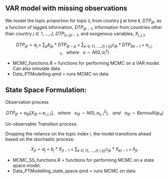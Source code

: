 
## VAR model with missing observations

We model the topic proportion for topic **i**, from country **j** at time **t**, $DTP_{ijt}$, as a function of lagged information, $DTP_{ijt-1}$, information from countries other than country $j\in 1,...,J$, $DTP_{i(-j)t-1}$, and exogenous variables, $X_{i,j,t}$,

<!-- $$DTP_{ijt} = a + b * DTP_{ijt-1} + c * DTP_{i(-j)t-1}   + d * X_{i,j,t} + f * Country \times Month_{j,t} + e$$ -->
$$DTP_{ijt} = a_j + \sum_pb_{jp} * DTP_{ijt-p} + \sum_{k\in \{1,...,J\} \setminus \{j\}}c_{jk} * DTP_{ikt-1}     + e_{i,j,t}, \ \ \ where\ \ \ e\sim N(0,\sigma^2_{i})$$

- MCMC_functions.R = functions for performing MCMC on a VAR model.  Can also simulate  data
- Data_PTModelling.qmd = runs MCMC on data


## State Space Formulation:

Observation process


$$DTP_{ijt} = \alpha_{ijt} \left[X_{ijt} + e_{i,j,t}\right], \ \ \ where\ \ \ e_{ijt}\sim N(0,\sigma^2_{e,i}), \ \ \ and \ \ \ \alpha_{ijt} \sim Bernoulli(p_a)$$

 Un-observable Transition process:

Dropping the reliance on the topic index _i_, the model transitions ahead based on the  stochastic process: 

$$X_{jt} = a_j+b_{j} * X_{jt-1} + \sum_{k\in \{1,...,J\} \setminus \{j\}}c_{jk} * X_{kt-1}+ \delta_{jt}.$$

- MCMC_SS_functions.R = functions for performing MCMC on a state space model.  
- Data_PTModelling_state_space.qmd = runs MCMC on data
